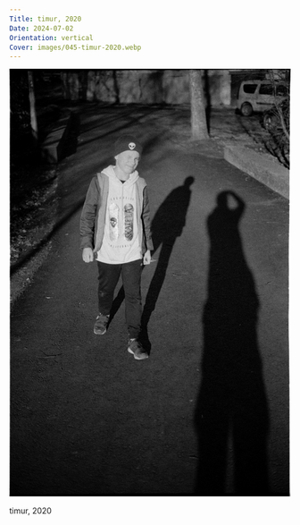 ```yaml
---
Title: timur, 2020
Date: 2024-07-02
Orientation: vertical
Cover: images/045-timur-2020.webp
---
```


![timur, 2020](images/045-timur-2020@2x.webp)

timur, 2020
